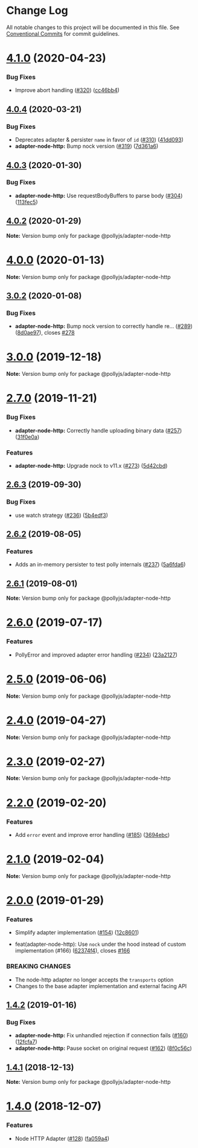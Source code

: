 # Change Log

All notable changes to this project will be documented in this file.
See [Conventional Commits](https://conventionalcommits.org) for commit guidelines.

# [4.1.0](https://github.com/netflix/pollyjs/tree/master/packages/@pollyjs/adapter-node-http/compare/v4.0.4...v4.1.0) (2020-04-23)


### Bug Fixes

* Improve abort handling ([#320](https://github.com/netflix/pollyjs/tree/master/packages/@pollyjs/adapter-node-http/issues/320)) ([cc46bb4](https://github.com/netflix/pollyjs/tree/master/packages/@pollyjs/adapter-node-http/commit/cc46bb4))





## [4.0.4](https://github.com/netflix/pollyjs/tree/master/packages/@pollyjs/adapter-node-http/compare/v4.0.3...v4.0.4) (2020-03-21)


### Bug Fixes

* Deprecates adapter & persister `name` in favor of `id` ([#310](https://github.com/netflix/pollyjs/tree/master/packages/@pollyjs/adapter-node-http/issues/310)) ([41dd093](https://github.com/netflix/pollyjs/tree/master/packages/@pollyjs/adapter-node-http/commit/41dd093))
* **adapter-node-http:** Bump nock version ([#319](https://github.com/netflix/pollyjs/tree/master/packages/@pollyjs/adapter-node-http/issues/319)) ([7d361a6](https://github.com/netflix/pollyjs/tree/master/packages/@pollyjs/adapter-node-http/commit/7d361a6))





## [4.0.3](https://github.com/netflix/pollyjs/tree/master/packages/@pollyjs/adapter-node-http/compare/v4.0.2...v4.0.3) (2020-01-30)


### Bug Fixes

* **adapter-node-http:** Use requestBodyBuffers to parse body ([#304](https://github.com/netflix/pollyjs/tree/master/packages/@pollyjs/adapter-node-http/issues/304)) ([113fec5](https://github.com/netflix/pollyjs/tree/master/packages/@pollyjs/adapter-node-http/commit/113fec5))





## [4.0.2](https://github.com/netflix/pollyjs/tree/master/packages/@pollyjs/adapter-node-http/compare/v4.0.1...v4.0.2) (2020-01-29)

**Note:** Version bump only for package @pollyjs/adapter-node-http





# [4.0.0](https://github.com/netflix/pollyjs/tree/master/packages/@pollyjs/adapter-node-http/compare/v3.0.2...v4.0.0) (2020-01-13)

**Note:** Version bump only for package @pollyjs/adapter-node-http





## [3.0.2](https://github.com/netflix/pollyjs/tree/master/packages/@pollyjs/adapter-node-http/compare/v3.0.1...v3.0.2) (2020-01-08)


### Bug Fixes

* **adapter-node-http:** Bump nock version to correctly handle re… ([#289](https://github.com/netflix/pollyjs/tree/master/packages/@pollyjs/adapter-node-http/issues/289)) ([8d0ae97](https://github.com/netflix/pollyjs/tree/master/packages/@pollyjs/adapter-node-http/commit/8d0ae97)), closes [#278](https://github.com/netflix/pollyjs/tree/master/packages/@pollyjs/adapter-node-http/issues/278)





# [3.0.0](https://github.com/netflix/pollyjs/tree/master/packages/@pollyjs/adapter-node-http/compare/v2.7.0...v3.0.0) (2019-12-18)

**Note:** Version bump only for package @pollyjs/adapter-node-http





# [2.7.0](https://github.com/netflix/pollyjs/tree/master/packages/@pollyjs/adapter-node-http/compare/v2.6.3...v2.7.0) (2019-11-21)


### Bug Fixes

* **adapter-node-http:** Correctly handle uploading binary data ([#257](https://github.com/netflix/pollyjs/tree/master/packages/@pollyjs/adapter-node-http/issues/257)) ([31f0e0a](https://github.com/netflix/pollyjs/tree/master/packages/@pollyjs/adapter-node-http/commit/31f0e0a))


### Features

* **adapter-node-http:** Upgrade nock to v11.x ([#273](https://github.com/netflix/pollyjs/tree/master/packages/@pollyjs/adapter-node-http/issues/273)) ([5d42cbd](https://github.com/netflix/pollyjs/tree/master/packages/@pollyjs/adapter-node-http/commit/5d42cbd))





## [2.6.3](https://github.com/netflix/pollyjs/tree/master/packages/@pollyjs/adapter-node-http/compare/v2.6.2...v2.6.3) (2019-09-30)


### Bug Fixes

* use watch strategy ([#236](https://github.com/netflix/pollyjs/tree/master/packages/@pollyjs/adapter-node-http/issues/236)) ([5b4edf3](https://github.com/netflix/pollyjs/tree/master/packages/@pollyjs/adapter-node-http/commit/5b4edf3))





## [2.6.2](https://github.com/netflix/pollyjs/tree/master/packages/@pollyjs/adapter-node-http/compare/v2.6.1...v2.6.2) (2019-08-05)


### Features

* Adds an in-memory persister to test polly internals ([#237](https://github.com/netflix/pollyjs/tree/master/packages/@pollyjs/adapter-node-http/issues/237)) ([5a6fda6](https://github.com/netflix/pollyjs/tree/master/packages/@pollyjs/adapter-node-http/commit/5a6fda6))





## [2.6.1](https://github.com/netflix/pollyjs/tree/master/packages/@pollyjs/adapter-node-http/compare/v2.6.0...v2.6.1) (2019-08-01)

**Note:** Version bump only for package @pollyjs/adapter-node-http





# [2.6.0](https://github.com/netflix/pollyjs/tree/master/packages/@pollyjs/adapter-node-http/compare/v2.5.0...v2.6.0) (2019-07-17)


### Features

* PollyError and improved adapter error handling ([#234](https://github.com/netflix/pollyjs/tree/master/packages/@pollyjs/adapter-node-http/issues/234)) ([23a2127](https://github.com/netflix/pollyjs/tree/master/packages/@pollyjs/adapter-node-http/commit/23a2127))





# [2.5.0](https://github.com/netflix/pollyjs/tree/master/packages/@pollyjs/adapter-node-http/compare/v2.4.0...v2.5.0) (2019-06-06)

**Note:** Version bump only for package @pollyjs/adapter-node-http





# [2.4.0](https://github.com/netflix/pollyjs/tree/master/packages/@pollyjs/adapter-node-http/compare/v2.3.2...v2.4.0) (2019-04-27)

**Note:** Version bump only for package @pollyjs/adapter-node-http





# [2.3.0](https://github.com/netflix/pollyjs/tree/master/packages/@pollyjs/adapter-node-http/compare/v2.2.0...v2.3.0) (2019-02-27)

**Note:** Version bump only for package @pollyjs/adapter-node-http





# [2.2.0](https://github.com/netflix/pollyjs/tree/master/packages/@pollyjs/adapter-node-http/compare/v2.1.0...v2.2.0) (2019-02-20)


### Features

* Add `error` event and improve error handling ([#185](https://github.com/netflix/pollyjs/tree/master/packages/[@pollyjs](https://github.com/pollyjs)/adapter-node-http/issues/185)) ([3694ebc](https://github.com/netflix/pollyjs/tree/master/packages/@pollyjs/adapter-node-http/commit/3694ebc))





# [2.1.0](https://github.com/netflix/pollyjs/tree/master/packages/@pollyjs/adapter-node-http/compare/v2.0.0...v2.1.0) (2019-02-04)

**Note:** Version bump only for package @pollyjs/adapter-node-http





# [2.0.0](https://github.com/netflix/pollyjs/tree/master/packages/@pollyjs/adapter-node-http/compare/v1.4.2...v2.0.0) (2019-01-29)


### Features

* Simplify adapter implementation ([#154](https://github.com/netflix/pollyjs/tree/master/packages/[@pollyjs](https://github.com/pollyjs)/adapter-node-http/issues/154)) ([12c8601](https://github.com/netflix/pollyjs/tree/master/packages/@pollyjs/adapter-node-http/commit/12c8601))


*  feat(adapter-node-http): Use `nock` under the hood instead of custom implementation (#166) ([62374f4](https://github.com/netflix/pollyjs/tree/master/packages/@pollyjs/adapter-node-http/commit/62374f4)), closes [#166](https://github.com/netflix/pollyjs/tree/master/packages/@pollyjs/adapter-node-http/issues/166)


### BREAKING CHANGES

* The node-http adapter no longer accepts the `transports` option
* Changes to the base adapter implementation and external facing API





## [1.4.2](https://github.com/netflix/pollyjs/tree/master/packages/@pollyjs/adapter-node-http/compare/v1.4.1...v1.4.2) (2019-01-16)


### Bug Fixes

* **adapter-node-http:** Fix unhandled rejection if connection fails ([#160](https://github.com/netflix/pollyjs/tree/master/packages/[@pollyjs](https://github.com/pollyjs)/adapter-node-http/issues/160)) ([12fcfa7](https://github.com/netflix/pollyjs/tree/master/packages/@pollyjs/adapter-node-http/commit/12fcfa7))
* **adapter-node-http:** Pause socket on original request ([#162](https://github.com/netflix/pollyjs/tree/master/packages/[@pollyjs](https://github.com/pollyjs)/adapter-node-http/issues/162)) ([8f0c56c](https://github.com/netflix/pollyjs/tree/master/packages/@pollyjs/adapter-node-http/commit/8f0c56c))





## [1.4.1](https://github.com/netflix/pollyjs/tree/master/packages/@pollyjs/adapter-node-http/compare/v1.4.0...v1.4.1) (2018-12-13)

**Note:** Version bump only for package @pollyjs/adapter-node-http





# [1.4.0](https://github.com/netflix/pollyjs/tree/master/packages/@pollyjs/adapter-node-http/compare/v1.3.2...v1.4.0) (2018-12-07)


### Features

* Node HTTP Adapter ([#128](https://github.com/netflix/pollyjs/tree/master/packages/[@pollyjs](https://github.com/pollyjs)/adapter-node-http/issues/128)) ([fa059a4](https://github.com/netflix/pollyjs/tree/master/packages/@pollyjs/adapter-node-http/commit/fa059a4))
